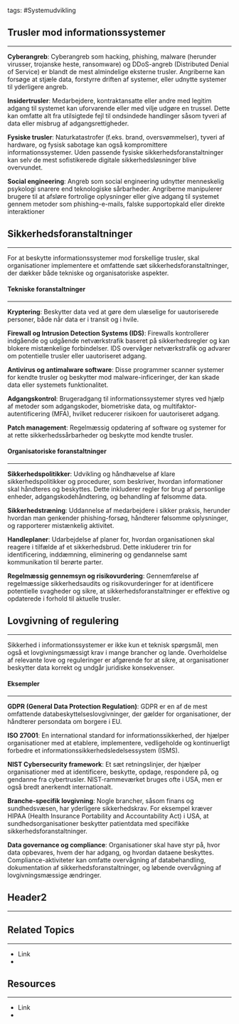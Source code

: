 
tags: #Systemudvikling

## Trusler mod informationssystemer 
---
**Cyberangreb**: Cyberangreb som hacking, phishing, malware (herunder virusser, trojanske heste, ransomware) og DDoS-angreb (Distributed Denial of Service) er blandt de mest almindelige eksterne trusler. Angriberne kan forsøge at stjæle data, forstyrre driften af systemer, eller udnytte systemer til yderligere angreb.

**Insidertrusler**: Medarbejdere, kontraktansatte eller andre med legitim adgang til systemet kan uforvarende eller med vilje udgøre en trussel. Dette kan omfatte alt fra utilsigtede fejl til ondsindede handlinger såsom tyveri af data eller misbrug af adgangsrettigheder.

**Fysiske trusler**: Naturkatastrofer (f.eks. brand, oversvømmelser), tyveri af hardware, og fysisk sabotage kan også kompromittere informationssystemer. Uden passende fysiske sikkerhedsforanstaltninger kan selv de mest sofistikerede digitale sikkerhedsløsninger blive overvundet.

**Social engineering**: Angreb som social engineering udnytter menneskelig psykologi snarere end teknologiske sårbarheder. Angriberne manipulerer brugere til at afsløre fortrolige oplysninger eller give adgang til systemet gennem metoder som phishing-e-mails, falske supportopkald eller direkte interaktioner

## Sikkerhedsforanstaltninger
---
For at beskytte informationssystemer mod forskellige trusler, skal organisationer implementere et omfattende sæt sikkerhedsforanstaltninger, der dækker både tekniske og organisatoriske aspekter.

#### Tekniske foranstaltninger
---
**Kryptering**: Beskytter data ved at gøre dem ulæselige for uautoriserede personer, både når data er i transit og i hvile.

**Firewall og Intrusion Detection Systems (IDS)**: Firewalls kontrollerer indgående og udgående netværkstrafik baseret på sikkerhedsregler og kan blokere mistænkelige forbindelser. IDS overvåger netværkstrafik og advarer om potentielle trusler eller uautoriseret adgang.

**Antivirus og antimalware software**: Disse programmer scanner systemer for kendte trusler og beskytter mod malware-inficeringer, der kan skade data eller systemets funktionalitet.

**Adgangskontrol**: Brugeradgang til informationssystemer styres ved hjælp af metoder som adgangskoder, biometriske data, og multifaktor-autentificering (MFA), hvilket reducerer risikoen for uautoriseret adgang.

**Patch management**: Regelmæssig opdatering af software og systemer for at rette sikkerhedssårbarheder og beskytte mod kendte trusler.
#### Organisatoriske foranstaltninger
---
**Sikkerhedspolitikker**: Udvikling og håndhævelse af klare sikkerhedspolitikker og procedurer, som beskriver, hvordan informationer skal håndteres og beskyttes. Dette inkluderer regler for brug af personlige enheder, adgangskodehåndtering, og behandling af følsomme data.

**Sikkerhedstræning**: Uddannelse af medarbejdere i sikker praksis, herunder hvordan man genkender phishing-forsøg, håndterer følsomme oplysninger, og rapporterer mistænkelig aktivitet.

**Handleplaner**: Udarbejdelse af planer for, hvordan organisationen skal reagere i tilfælde af et sikkerhedsbrud. Dette inkluderer trin for identificering, inddæmning, eliminering og gendannelse samt kommunikation til berørte parter.

**Regelmæssig gennemsyn og risikovurdering**: Gennemførelse af regelmæssige sikkerhedsaudits og risikovurderinger for at identificere potentielle svagheder og sikre, at sikkerhedsforanstaltninger er effektive og opdaterede i forhold til aktuelle trusler.

## Lovgivning of regulering
---
Sikkerhed i informationssystemer er ikke kun et teknisk spørgsmål, men også et lovgivningsmæssigt krav i mange brancher og lande. Overholdelse af relevante love og reguleringer er afgørende for at sikre, at organisationer beskytter data korrekt og undgår juridiske konsekvenser.

#### Eksempler
---
**GDPR (General Data Protection Regulation)**: GDPR er en af de mest omfattende databeskyttelseslovgivninger, der gælder for organisationer, der håndterer persondata om borgere i EU.

**ISO 27001**: En international standard for informationssikkerhed, der hjælper organisationer med at etablere, implementere, vedligeholde og kontinuerligt forbedre et informationssikkerhedsledelsessystem (ISMS).

**NIST Cybersecurity framework**: Et sæt retningslinjer, der hjælper organisationer med at identificere, beskytte, opdage, respondere på, og gendanne fra cybertrusler. NIST-rammeværket bruges ofte i USA, men er også bredt anerkendt internationalt.

**Branche-specifik lovgivning**: Nogle brancher, såsom finans og sundhedsvæsen, har yderligere sikkerhedskrav. For eksempel kræver HIPAA (Health Insurance Portability and Accountability Act) i USA, at sundhedsorganisationer beskytter patientdata med specifikke sikkerhedsforanstaltninger.

**Data governance og compliance**: Organisationer skal have styr på, hvor data opbevares, hvem der har adgang, og hvordan dataene beskyttes. Compliance-aktiviteter kan omfatte overvågning af databehandling, dokumentation af sikkerhedsforanstaltninger, og løbende overvågning af lovgivningsmæssige ændringer.
## Header2
---



## Related Topics
---
- Link
- 

## Resources
---
- Link
- 